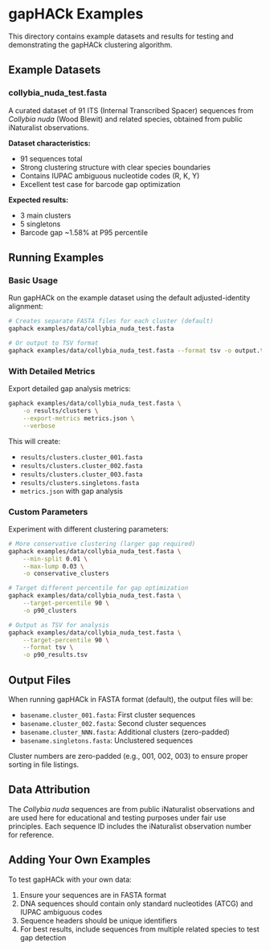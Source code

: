# gapHACk Examples

This directory contains example datasets and results for testing and demonstrating the gapHACk clustering algorithm.

## Example Datasets

### collybia_nuda_test.fasta

A curated dataset of 91 ITS (Internal Transcribed Spacer) sequences from *Collybia nuda* (Wood Blewit) and related species, obtained from public iNaturalist observations.

**Dataset characteristics:**
- 91 sequences total
- Strong clustering structure with clear species boundaries
- Contains IUPAC ambiguous nucleotide codes (R, K, Y)
- Excellent test case for barcode gap optimization

**Expected results:**
- 3 main clusters
- 5 singletons
- Barcode gap ~1.58% at P95 percentile

## Running Examples

### Basic Usage

Run gapHACk on the example dataset using the default adjusted-identity alignment:

```bash
# Creates separate FASTA files for each cluster (default)
gaphack examples/data/collybia_nuda_test.fasta

# Or output to TSV format
gaphack examples/data/collybia_nuda_test.fasta --format tsv -o output.tsv
```

### With Detailed Metrics

Export detailed gap analysis metrics:

```bash
gaphack examples/data/collybia_nuda_test.fasta \
    -o results/clusters \
    --export-metrics metrics.json \
    --verbose
```

This will create:
- `results/clusters.cluster_001.fasta`
- `results/clusters.cluster_002.fasta`
- `results/clusters.cluster_003.fasta`
- `results/clusters.singletons.fasta`
- `metrics.json` with gap analysis

### Custom Parameters

Experiment with different clustering parameters:

```bash
# More conservative clustering (larger gap required)
gaphack examples/data/collybia_nuda_test.fasta \
    --min-split 0.01 \
    --max-lump 0.03 \
    -o conservative_clusters

# Target different percentile for gap optimization
gaphack examples/data/collybia_nuda_test.fasta \
    --target-percentile 90 \
    -o p90_clusters

# Output as TSV for analysis
gaphack examples/data/collybia_nuda_test.fasta \
    --target-percentile 90 \
    --format tsv \
    -o p90_results.tsv
```

## Output Files

When running gapHACk in FASTA format (default), the output files will be:

- `basename.cluster_001.fasta`: First cluster sequences
- `basename.cluster_002.fasta`: Second cluster sequences
- `basename.cluster_NNN.fasta`: Additional clusters (zero-padded)
- `basename.singletons.fasta`: Unclustered sequences

Cluster numbers are zero-padded (e.g., 001, 002, 003) to ensure proper sorting in file listings.

## Data Attribution

The *Collybia nuda* sequences are from public iNaturalist observations and are used here for educational and testing purposes under fair use principles. Each sequence ID includes the iNaturalist observation number for reference.

## Adding Your Own Examples

To test gapHACk with your own data:

1. Ensure your sequences are in FASTA format
2. DNA sequences should contain only standard nucleotides (ATCG) and IUPAC ambiguous codes
3. Sequence headers should be unique identifiers
4. For best results, include sequences from multiple related species to test gap detection